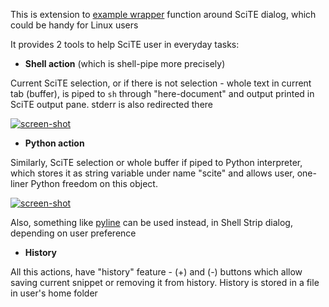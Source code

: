 This is extension to [example wrapper](scite-strip-wrapper/blob/master/README-wrapper.md) function around SciTE dialog, which could be handy for Linux users

It provides 2 tools to help SciTE user in everyday tasks:

- **Shell action** (which is shell-pipe more precisely)

Current SciTE selection, or if there is not selection - whole text in current tab (buffer), is piped to `sh` through "here-document" and output printed in SciTE output pane. stderr is also redirected there

<a href="http://i.imgur.com/oJcX2.png">![screen-shot](http://i.imgur.com/oJcX2s.png "shell action")</a>

- **Python action**

Similarly, SciTE selection or whole buffer if piped to Python interpreter, which stores it as string variable under name "scite" and allows user, one-liner Python freedom on this object.

<a href="http://i.imgur.com/sZZUs.png">![screen-shot](http://i.imgur.com/sZZUss.png "python action")</a>

Also, something like [pyline](http://code.activestate.com/recipes/437932-pyline-a-grep-like-sed-like-command-line-tool/) can be used instead, in Shell Strip dialog, depending on user preference

- **History**

All this actions, have "history" feature - (+) and (-) buttons which allow saving current snippet or removing it from history. History is stored in a file in user's home folder